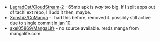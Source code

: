 - [LagradOst/CloudStream-2](https://github.com/LagradOst/CloudStream-2) - 65mb apk is *way* too big. If I split apps out of tachi ext repo, I'll add it then, maybe.
- [Xonshiz/CoManga](https://github.com/Xonshiz/CoManga) - I had this before, removed it. possibly still active due to single commit in jan 10.
- [axel05869/MangaLife](https://github.com/axel05869/MangaLife) - no source available. reads manga from mangalife.com

